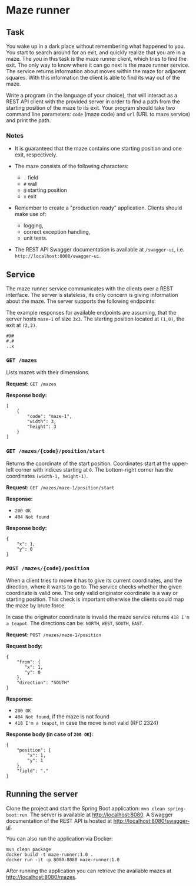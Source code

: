 # Maze runner

## Task

You wake up in a dark place without remembering what happened to you. You start to search around for an exit, and quickly realize that you are in a maze.
The *you* in this task is the maze runner client, which tries to find the exit. The only way to know where it can go next is the maze runner service.
The service returns information about moves within the maze for adjacent squares. With this information the client is able to find its way out of the maze.

Write a program (in the language of your choice), that will interact as a REST API client with the provided server in order to find a path from the starting position of the maze to its exit.
Your program should take two command line parameters: `code` (maze code) and `url` (URL to maze service) and print the path.

### Notes
- It is guaranteed that the maze contains one starting position and one exit, respectively.

- The maze consists of the following characters:
  - `.` field
  - `#` wall
  - `@` starting position
  - `x` exit

- Remember to create a "production ready" application. Clients should make use of:
  - logging,
  - correct exception handling,
  - unit tests.

- The REST API Swagger documentation is available at `/swagger-ui`, i.e. `http://localhost:8080/swagger-ui`.

## Service

The maze runner service communicates with the clients over a REST interface.
The server is stateless, its only concern is giving information about the maze. The server supports the following endpoints:

The example responses for available endpoints are assuming, that the server hosts `maze-1` of size `3x3`.
The starting position located at `(1,0)`, the exit at `(2,2)`.

```
#@#
#.#
..x
```

### `GET /mazes`

Lists mazes with their dimensions.

**Request:**
`GET /mazes`

**Response body:**
```
[
    {
        "code": "maze-1",
        "width": 3,
        "height": 3
    }
]
```

### `GET /mazes/{code}/position/start`
Returns the coordinate of the start position. Coordinates start at the upper-left corner with indices starting at `0`.
The bottom-right corner has the coordinates `(width-1, height-1)`.

**Request:**
`GET /mazes/maze-1/position/start`

**Response:**

- `200 OK`
- `404 Not found`

**Response body:**

```
{
    "x": 1,
    "y": 0
}
```

### `POST /mazes/{code}/position`
When a client tries to move it has to give its current coordinates, and the direction, where it wants to go to.
The service checks whether the given coordinate is valid one. The only valid originator coordinate is a way
or starting position. This check is important otherwise the clients could map the maze by brute force.

In case the originator coordinate is invalid the maze service returns `418 I'm a teapot`.
The directions can be: `NORTH`, `WEST`, `SOUTH`, `EAST`.

**Request:**
`POST /mazes/maze-1/position`

**Request body:**

```
{
    "from": {
       "x": 1,
       "y": 0
    },
    "direction": "SOUTH"
}
```

**Response:**

- `200 OK`
- `404 Not found`, if the maze is not found
- `418 I'm a teapot`, in case the move is not valid (RFC 2324)

**Response body (in case of `200 OK`):**

```
{
    "position": {
        "x": 1,
        "y": 1
    },
    "field": "."
}
```

## Running the server
Clone the project and start the Spring Boot application: `mvn clean spring-boot:run`.
The server is available at [http://localhost:8080](http://localhost:8080).
A Swagger documentation of the REST API is hosted at [http://localhost:8080/swagger-ui](http://localhost:8080/swagger-ui).

You can also run the application via Docker:

```
mvn clean package
docker build -t maze-runner:1.0 .
docker run -it -p 8080:8080 maze-runner:1.0
```

After running the application you can retrieve the available mazes at [http://localhost:8080/mazes](http://localhost:8080/mazes).

